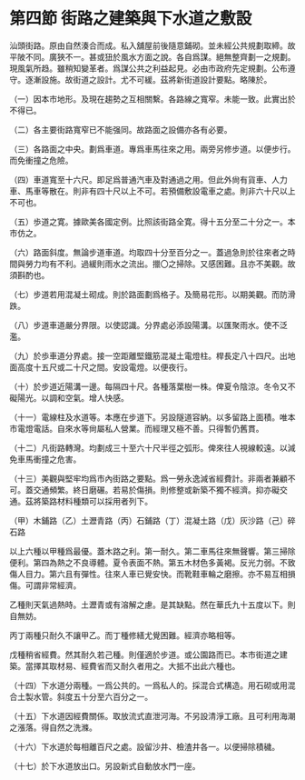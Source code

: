 # 第四節    街路之建築與下水道之敷設

汕頭街路。原由自然湊合而成。私入舖屋前後隨意鋪砌。並未經公共規劃取締。故平陂不同。廣狹不一。甚或狃於風水方面之說。各自爲謀。絕無整齊劃一之規劃。現風氣所趋。雖稍知變革者。爲謀公共之利益起見。必由市政府先定規劃。公布遵守。逐漸設施。故街道之設計。尤不可緩。茲將新街道設計要點。略陳於。

（一）因本市地形。及現在趨勢之互相關繫。各路線之寬窄。未能一致。此實出於不得已。

（二）各主要街路寬窄已不能强同。故路面之設備亦各有必要。

（三）各路面之中央。劃爲車道。專爲車馬往來之用。兩旁另修步道。以便步行。而免衝撞之危險。

（四）車道寬至十六尺。即足爲普通汽車及對通過之用。但此外尙有貨車、人力車、馬車等散在。則非有四十尺以上不可。若預備敷設電車之處。則非六十尺以上不可也。

（五）歩道之寛。據歐美各國定例。比照該街路全寛。得十五分至二十分之一。本市仿之。

（六）路面斜度。無論步道車道。均取四十分至百分之一。蓋過急則於往來者之時間與勞力均有不利。過緩則雨水之流出。擸〇之掃除。又感困難。且亦不美觀。故須斟酌也。

（七）步道若用混凝土砌成。則於路面劃爲格子。及簡易花形。以期美觀。而防滑跌。

（八）步道車道嚴分界限。以使認識。分界處必添設陽溝。以匯聚雨水。使不泛濫。

（九）於歩車道分界處。接一空距離堅鐵筋混凝土電燈柱。桿長定八十四尺。出地面高度十五尺或二十尺之間。安設電燈。以便夜行。

（十）於步道近陽溝一邊。每隔四十尺。各種落葉樹一株。俾夏令陰涼。冬令又不礙陽光。以調和空氣。增人快感。

（十一）電線柱及水道等。本應在步道下。另設隧道容納。以多留路上面積。唯本市電燈電話。自來水等尙屬私人營業。而經理又極不善。只得暫仍舊貫。

（十二）凡街路轉灣。均劃成三十至六十尺半徑之弧形。俾來往人視線較遠。以減免車馬衝撞之危害。

（十三）美觀與堅牢均爲市內街路之要點。爲一勞永逸減省經費計。非兩者兼顧不可。蓋交通頻繁。終日磨碾。若易於傷損。則修整或新築不獨不經濟。抑亦礙交通。茲將築路材料種類可以採用者列下。

（甲）木鋪路（乙）土瀝青路（丙）石鋪路（丁）混凝土路（戊）灰沙路（己）碎石路

以上六種以甲種爲最優。蓋木路之利。第一耐久。第二車馬往來無聲響。第三掃除便利。第四為熱之不良導體。夏令表面不熱。第五木材色多黃褐。反光力弱。不致傷人目力。第六且有彈性。往來人車已覺安快。而靴鞋車輪之磨擦。亦不易互相損傷。可謂非常經濟。

乙種則天氣過熱時。土瀝青或有溶解之慮。是其缺點。然在華氏九十五度以下。則自無妨。

丙丁兩種只耐久不讓甲乙。而丁種修繕尤覺困難。經濟亦略相等。

戊種稍省經費。然其耐久若己種。則僅適於步道。或公園路而已。本市街道之建築。當擇其取材易、經費省而又耐久者用之。大抵不出此六種也。

（十四）下水道分兩種。一爲公共的。一爲私人的。採混合式構造。用石砌或用混合土製水管。斜度五十分至六百分之一。

（十五）下水道因經費關係。取放流式直泄河海。不另設清淨工廠。且可利用海潮之漲落。得自然之洗滌。

（十六）下水道於每相離百尺之處。設留沙井、檢渣井各一。以便掃除積穢。

（十七）於下水道放出口。另設新式自動放水門一座。
